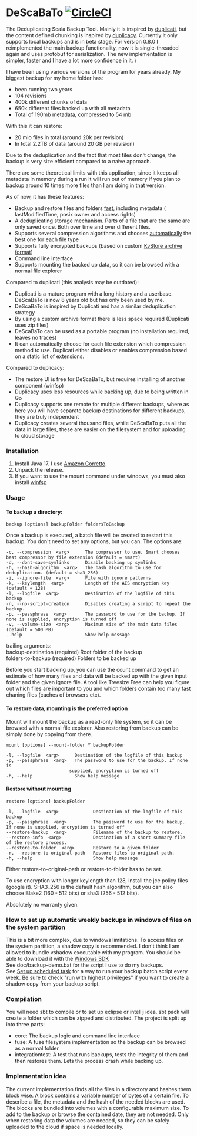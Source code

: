 DeScaBaTo [![CircleCI](https://circleci.com/gh/Stivo/DeScaBaTo/tree/feature%2Fbetter_serialization.svg?style=svg)](https://circleci.com/gh/Stivo/DeScaBaTo/tree/feature%2Fbetter_serialization)
=========

The Deduplicating Scala Backup Tool. Mainly it is inspired by [duplicati](http://www.duplicati.com/), but the content
defined chunking is inspired by [duplicacy](http://www.duplicacy.com/). Currently it only supports local backups and is
in beta stage. For version 0.8.0 I reimplemented the main backup functionality, now it is single-threaded again and uses
protobuf for serialization. The new implementation is simpler, faster and I have a lot more confidence in it. \

I have been using various versions of the program for years already. My biggest backup for my home folder has:

- been running two years
- 104 revisions
- 400k different chunks of data
- 650k different files backed up with all metadata
- Total of 190mb metadata, compressed to 54 mb

With this it can restore:

- 20 mio files in total (around 20k per revision)
- In total 2.2TB of data (around 20 GB per revision)

Due to the deduplication and the fact that most files don't change, the backup is very size efficient compared to a
naive approach.

There are some theoretical limits with this application, since it keeps all metadata in memory during a run it will run
out of memory if you plan to backup around 10 times more files than I am doing in that version.

As of now, it has these features:

- Backup and restore files and folders [fast](https://github.com/Stivo/DeScaBaTo/wiki/Performance), including metadata (
  lastModifiedTime, posix owner and access rights)
- A deduplicating storage mechanism. Parts of a file that are the same are only saved once. Both over time and over
  different files.
- Supports several compression algorithms and
  chooses [automatically](https://github.com/Stivo/DeScaBaTo/wiki/Smart-Compression-Decider) the best one for each file
  type
- Supports fully encrypted backups (based on
  custom [KvStore archive format](https://github.com/Stivo/DeScaBaTo/wiki/KvStore-archive-format))
- Command line interface
- Supports mounting the backed up data, so it can be browsed with a normal file explorer

Compared to duplicati (this analysis may be outdated):

- Duplicati is a mature program with a long history and a userbase. DeScaBaTo is now 8 years old but has only been used
  by me.
- DeScaBaTo is inspired by Duplicati and has a similar deduplication strategy
- By using a custom archive format there is less space required (Duplicati uses zip files)
- DeScaBaTo can be used as a portable program (no installation required, leaves no traces)
- It can automatically choose for each file extension which compression method to use. Duplicati either disables or
  enables compression based on a static list of extensions.

Compared to duplicacy:

- The restore UI is free for DeScaBaTo, but requires installing of another component (winfsp)
- Duplicacy uses less resources while backing up, due to being written in Go
- Duplicacy supports one remote for multiple different backups, where as here you will have separate backup destinations
  for different backups, they are truly independent
- Duplicacy creates several thousand files, while DeScaBaTo puts all the data in large files, these are easier on the
  filesystem and for uploading to cloud storage

### Installation

1. Install Java 17. I
   use [Amazon Corretto](https://docs.aws.amazon.com/corretto/latest/corretto-17-ug/downloads-list.html).
2. Unpack the release.
3. If you want to use the mount command under windows, you must also install [winfsp](http://www.secfs.net/winfsp/rel/)

### Usage

#### To backup a directory:

    backup [options] backupFolder foldersToBackup

Once a backup is executed, a batch file will be created to restart this backup. You don't need to set any options, but
you can. The options are:

    -c, --compression  <arg>      The compressor to use. Smart chooses best compressor by file extension (default = smart)
    -d, --dont-save-symlinks      Disable backing up symlinks
    -h, --hash-algorithm  <arg>   The hash algorithm to use for deduplication. (default = sha3_256)
    -i, --ignore-file  <arg>      File with ignore patterns
    -k, --keylength  <arg>        Length of the AES encryption key (default = 128)
    -l, --logfile  <arg>          Destination of the logfile of this backup
    -n, --no-script-creation      Disables creating a script to repeat the backup.
    -p, --passphrase  <arg>       The password to use for the backup. If none is supplied, encryption is turned off
    -v, --volume-size  <arg>      Maximum size of the main data files (default = 500 MB)
    --help                        Show help message

trailing arguments: \
backup-destination (required)   Root folder of the backup \
folders-to-backup (required)    Folders to be backed up

Before you start backing up, you can use the count command to get an estimate of how many files and data will be backed
up with the given input folder and the given ignore file. A tool like Treesize Free can help you figure out which files
are important to you and which folders contain too many fast chaning files (caches of browsers etc).

#### To restore data, mounting is the preferred option

Mount will mount the backup as a read-only file system, so it can be browsed with a normal file explorer. Also restoring
from backup can be simply done by copying from there.

    mount [options] --mount-folder Y backupFolder
    
    -l, --logfile  <arg>      Destination of the logfile of this backup
    -p, --passphrase  <arg>   The password to use for the backup. If none is
                            supplied, encryption is turned off
    -h, --help                Show help message

#### Restore without mounting

    restore [options] backupFolder 

    -l, --logfile  <arg>             Destination of the logfile of this backup  
    -p, --passphrase  <arg>          The password to use for the backup. If none is supplied, encryption is turned off      
    --restore-backup  <arg>          Filename of the backup to restore.
    --restore-info  <arg>            Destination of a short summary file of the restore process.
    --restore-to-folder  <arg>       Restore to a given folder
    -r, --restore-to-original-path   Restore files to original path.
    -h, --help                       Show help message

Either restore-to-original-path or restore-to-folder has to be set.

To use encryption with longer keylength than 128, install the jce policy files (google it). SHA3_256 is the default hash
algorithm, but you can also choose Blake2 (160 - 512 bits) or sha3 (256 - 512 bits).

Absolutely no warranty given.

### How to set up automatic weekly backups in windows of files on the system partition

This is a bit more complex, due to windows limitations. To access files on the system partition, a shadow copy is
recommended. I don't think I am allowed to bundle vshadow executable with my program. You should be able to download it
with the
[Windows SDK](https://www.microsoft.com/en-us/download/details.aspx?id=8279) \
See doc/backup-demo.bat for the script I use to do my backups. \
See [Set up scheduled task](https://windowsloop.com/schedule-batch-file-in-task-scheduler/) for a way to run your backup
batch script every week. Be sure to check "run with highest privileges" if you want to create a shadow copy from your
backup script.

### Compilation

You will need sbt to compile or to set up eclipse or intellij idea. sbt pack will create a folder which can be zipped
and distributed. The project is split up into three parts:

- core: The backup logic and command line interface
- fuse: A fuse filesystem implementation so the backup can be browsed as a normal folder
- integrationtest: A test that runs backups, tests the integrity of them and then restores them. Lets the process crash
  while backing up.

### Implementation idea

The current implementation finds all the files in a directory and hashes them block wise. A block contains a variable
number of bytes of a certain file. To describe a file, the metadata and the hash of the needed blocks are used.  
The blocks are bundled into volumes with a configurable maximum size. To add to the backup or browse the contained date,
they are not needed. Only when restoring data the volumes are needed, so they can be safely uploaded to the cloud if
space is needed locally.
